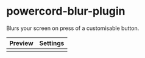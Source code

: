 # powercord-blur-plugin

Blurs your screen on press of a customisable button.

| Preview                                 | Settings                            |
| --------------------------------------- | ----------------------------------- |
| ![]() | ![]() |
